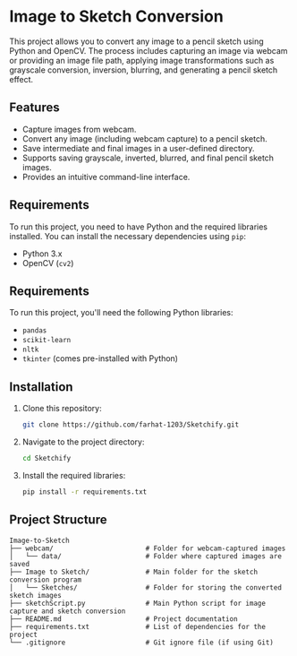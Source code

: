 # Image to Sketch Conversion
This project allows you to convert any image to a pencil sketch using Python and OpenCV. The process includes capturing an image via webcam or providing an image file path, applying image transformations such as grayscale conversion, inversion, blurring, and generating a pencil sketch effect.

## Features
- Capture images from webcam.
- Convert any image (including webcam capture) to a pencil sketch.
- Save intermediate and final images in a user-defined directory.
- Supports saving grayscale, inverted, blurred, and final pencil sketch images.
- Provides an intuitive command-line interface.

## Requirements

To run this project, you need to have Python and the required libraries installed. You can install the necessary dependencies using `pip`:

- Python 3.x
- OpenCV (`cv2`)

## Requirements
To run this project, you'll need the following Python libraries:

- `pandas`
- `scikit-learn`
- `nltk`
- `tkinter` (comes pre-installed with Python)

## Installation

1. Clone this repository:
   ```bash
   git clone https://github.com/farhat-1203/Sketchify.git
   ```
2. Navigate to the project directory:
   ```bash
   cd Sketchify
   ```
3. Install the required libraries:
   ```bash
   pip install -r requirements.txt
   ```
   
## Project Structure
```
Image-to-Sketch
├── webcam/                       # Folder for webcam-captured images
│   └── data/                     # Folder where captured images are saved
├── Image to Sketch/              # Main folder for the sketch conversion program
│   └── Sketches/                 # Folder for storing the converted sketch images
├── sketchScript.py               # Main Python script for image capture and sketch conversion
├── README.md                     # Project documentation
├── requirements.txt              # List of dependencies for the project
└── .gitignore                    # Git ignore file (if using Git)

```
